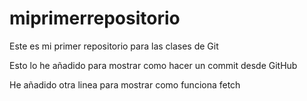 # miprimerrepositorio
Este es mi primer repositorio para las clases de Git

Esto lo he añadido para mostrar como hacer un commit desde GitHub

He añadido otra linea para mostrar como funciona  fetch
